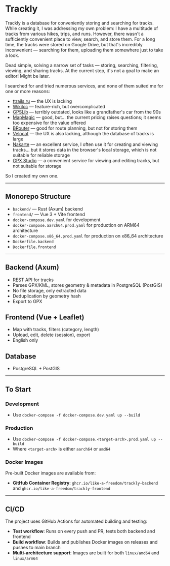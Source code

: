 # Trackly

Trackly is a database for conveniently storing and searching for tracks. While creating it, I was addressing my own problem: I have a multitude of tracks from various hikes, trips, and runs. However, there wasn't a sufficiently convenient place to view, search, and store them. For a long time, the tracks were stored on Google Drive, but that's incredibly inconvenient — searching for them, uploading them somewhere just to take a look.

Dead simple, solving a narrow set of tasks — storing, searching, filtering, viewing, and sharing tracks. At the current step, it's not a goal to make an editor! Might be later.

I searched for and tried numerous services, and none of them suited me for one or more reasons:

- [ttrails.ru](https://ttrails.ru/treks/map) — the UX is lacking
- [Wikiloc](https://www.wikiloc.com) — feature-rich, but overcomplicated
- [GPSLib](http://www.gpslib.ru/) — terribly outdated, looks like a grandfather's car from the 90s
- [MapMagic](https://mapmagic.app/) — good, but... the current pricing raises questions; it seems too expensive for the value offered
- [BRouter](https://brouter.de/brouter-web/) — good for route planning, but not for storing them
- [Velocat](https://velocat.ru/velo/phpBB3/map.php) — the UX is also lacking, although the database of tracks is large
- [Nakarte](https://nakarte.me/) — an excellent service, I often use it for creating and viewing tracks… but it stores data in the browser's local storage, which is not suitable for reliable storage
- [GPX Studio](https://gpx.studio/) — a convenient service for viewing and editing tracks, but not suitable for storage

So I created my own one.

---

## Monorepo Structure

- `backend/`   — Rust (Axum) backend
- `frontend/`  — Vue 3 + Vite frontend
- `docker-compose.dev.yaml` for development
- `docker-compose.aarch64.prod.yaml` for production on ARM64 architecture
- `docker-compose.x86_64.prod.yaml` for production on x86_64 architecture
- `Dockerfile.backend`
- `Dockerfile.frontend`

---

## Backend (Axum)
- REST API for tracks
- Parses GPX/KML, stores geometry & metadata in PostgreSQL (PostGIS)
- No file storage, only extracted data
- Deduplication by geometry hash
- Export to GPX

## Frontend (Vue + Leaflet)
- Map with tracks, filters (category, length)
- Upload, edit, delete (session), export
- English only

## Database
- PostgreSQL + PostGIS

---

## To Start

### Development
- Use `docker-compose -f docker-compose.dev.yaml up --build`

### Production
- Use `docker-compose -f docker-compose.<target-arch>.prod.yaml up --build`
- Where `<target-arch>` is either `aarch64` or `amd64`

### Docker Images
Pre-built Docker images are available from:
- **GitHub Container Registry**: `ghcr.io/like-a-freedom/trackly-backend` and `ghcr.io/like-a-freedom/trackly-frontend`

---

## CI/CD

The project uses GitHub Actions for automated building and testing:
- **Test workflow**: Runs on every push and PR, tests both backend and frontend
- **Build workflow**: Builds and publishes Docker images on releases and pushes to main branch
- **Multi-architecture support**: Images are built for both `linux/amd64` and `linux/arm64`
